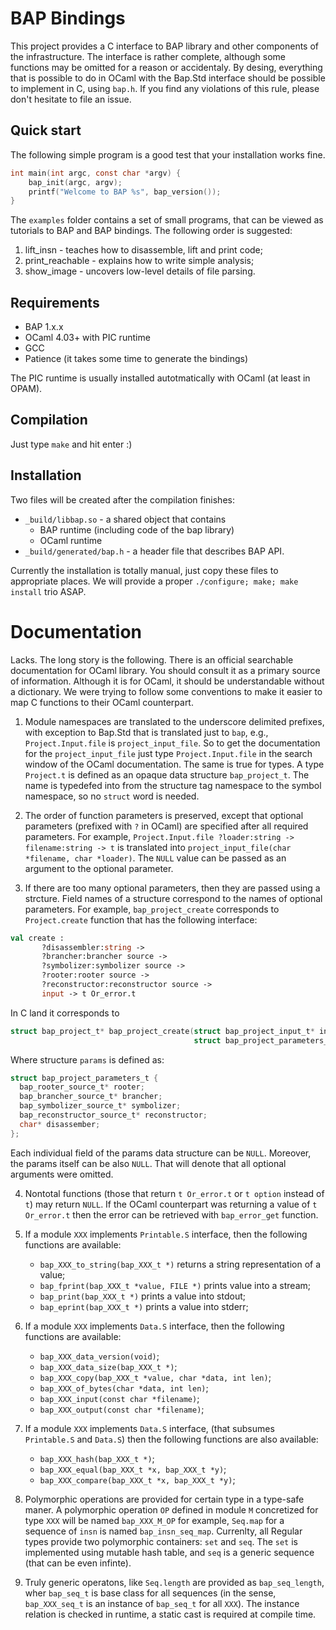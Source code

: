 # BAP Bindings

This project provides a C interface to BAP library and other
components of the infrastructure. The interface is rather complete,
although some functions may be omitted for a reason or accidentaly.
By desing, everything that is possible to do in OCaml with the Bap.Std
interface should be possible to implement in C, using `bap.h`. If you
find any violations of this rule, please don't hesitate to file an
issue.


## Quick start

The following simple program is a good test that your installation
works fine.

```c
int main(int argc, const char *argv) {
    bap_init(argc, argv);
    printf("Welcome to BAP %s", bap_version());
}

```

The `examples` folder contains a set of small programs, that can be
viewed as tutorials to BAP and BAP bindings. The following order is
suggested:

1. lift_insn - teaches how to disassemble, lift and print code;
2. print_reachable - explains how to write simple analysis;
3. show_image - uncovers low-level details of file parsing.

## Requirements

* BAP 1.x.x
* OCaml 4.03+ with PIC runtime
* GCC
* Patience (it takes some time to generate the bindings)

The PIC runtime is usually installed autotmatically with OCaml (at least in OPAM).

## Compilation

Just type `make` and hit enter :)


## Installation

Two files will be created after the compilation finishes:

* `_build/libbap.so` - a shared object that contains
  - BAP runtime (including code of the bap library)
  - OCaml runtime
* `_build/generated/bap.h` - a header file that describes BAP API.


Currently the installation is totally manual, just copy these files to
appropriate places. We will provide a proper `./configure; make; make
install` trio ASAP.


# Documentation

Lacks. The long story is the following. There is an official
searchable documentation for OCaml library. You should consult it as a
primary source of information. Although it is for OCaml, it should be
understandable without a dictionary. We were trying to follow some
conventions to make it easier to map C functions to their OCaml
counterpart.

1. Module namespaces are translated to the underscore delimited
   prefixes, with exception to Bap.Std that is translated just to
   `bap`, e.g., `Project.Input.file` is `project_input_file`. So to
   get the documentation for the `project_input_file` just type
   `Project.Input.file` in the search window of the OCaml
   documentation. The same is true for types. A type `Project.t` is
   defined as an opaque data structure `bap_project_t`. The name is
   typedefed into from the structure tag namespace to the symbol
   namespace, so no `struct` word is needed.

2. The order of function parameters is preserved, except that optional
   parameters (prefixed with `?` in OCaml) are specified after all
   required parameters. For example,
   `Project.Input.file ?loader:string -> filename:string -> t`
   is translated into `project_input_file(char *filename, char *loader)`.
   The `NULL` value can be passed as an argument to the optional parameter.

3. If there are too many optional parameters, then they are passed
   using a strcture. Field names of a structure correspond to the
   names of optional parameters. For example, `bap_project_create` corresponds
   to `Project.create` function that has the following interface:
```ocaml
val create :
       ?disassembler:string ->
       ?brancher:brancher source ->
       ?symbolizer:symbolizer source ->
       ?rooter:rooter source ->
       ?reconstructor:reconstructor source ->
       input -> t Or_error.t
```
   In C land it corresponds to

```c
struct bap_project_t* bap_project_create(struct bap_project_input_t* input,
                                         struct bap_project_parameters_t* params);
```

   Where structure `params` is defined as:

```c
struct bap_project_parameters_t {
  bap_rooter_source_t* rooter;
  bap_brancher_source_t* brancher;
  bap_symbolizer_source_t* symbolizer;
  bap_reconstructor_source_t* reconstructor;
  char* disassember;
};

```
   Each individual field of the params data structure can be
   `NULL`. Moreover, the params itself can be also `NULL`. That will denote
   that all optional arguments were omitted.

4. Nontotal functions (those that return `t Or_error.t` or `t option`
   instead of `t`) may return `NULL`. If the OCaml counterpart was
   returning a value of `t Or_error.t` then the error can be retrieved
   with `bap_error_get` function.


5. If a module `XXX` implements `Printable.S` interface, then the following
   functions are available:
   * `bap_XXX_to_string(bap_XXX_t *)` returns a string representation of a value;
   * `bap_fprint(bap_XXX_t *value, FILE *)` prints value into a stream;
   * `bap_print(bap_XXX_t *)` prints a value into stdout;
   * `bap_eprint(bap_XXX_t *)` prints a value into stderr;

6. If a module `XXX` implements `Data.S` interface, then the following
   functions are available:
   * `bap_XXX_data_version(void)`;
   * `bap_XXX_data_size(bap_XXX_t *)`;
   * `bap_XXX_copy(bap_XXX_t *value, char *data, int len)`;
   * `bap_XXX_of_bytes(char *data, int len)`;
   * `bap_XXX_input(const char *filename)`;
   * `bap_XXX_output(const char *filename)`;


6. If a module `XXX` implements `Data.S` interface, (that subsumes
   `Printable.S` and `Data.S`) then the following functions are
   also available:
   * `bap_XXX_hash(bap_XXX_t *)`;
   * `bap_XXX_equal(bap_XXX_t *x, bap_XXX_t *y)`;
   * `bap_XXX_compare(bap_XXX_t *x, bap_XXX_t *y)`;

7. Polymorphic operations are provided for certain type in a type-safe
   maner. A polymorphic operation `OP` defined in module `M`
   concretized for type `XXX` will be named `bap_XXX_M_OP` for
   example, `Seq.map` for a sequence of `insn` is named
   `bap_insn_seq_map`.  Currenlty, all Regular types provide two
   polymorphic containers: `set` and `seq`. The `set` is implemented
   using mutable hash table, and `seq` is a generic sequence (that can
   be even infinte).

8. Truly generic operatons, like `Seq.length` are provided as
   `bap_seq_length`, wher `bap_seq_t` is base class for all sequences
   (in the sense, `bap_XXX_seq_t` is an instance of `bap_seq_t` for
   all `XXX`). The instance relation is checked in runtime, a static
   cast is required at compile time.
